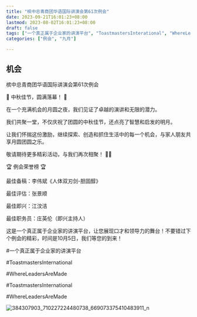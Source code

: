 ```yaml
---
title: "槟中总青商团华语国际讲演会第61次例会"
date: 2023-09-21T16:01:23+08:00
lastmod: 2023-08-02T16:01:23+08:00
draft: false
tags: ["一个真正属于企业家的讲演平台", "ToastmastersInterational", "WhereLeadersAreMade", "周派昇", "丘依慧", "柯富宥","郑川宁"]
categories: ["例会", "九月"]

---
```

 
## 机会

槟中总青商团华语国际讲演会第61次例会 

🌝 中秋佳节，圆满落幕！ 🌝

在一个充满机会的月圆之夜，我们见证了卓越的演讲和无限的潜力。

我们共聚一堂，不仅庆祝了团圆的中秋佳节，还点亮了智慧和启发的明月。

让我们怀揣这份激励，继续探索、创造和抓住生活中的每一个机会，与家人朋友共享月圆团圆之乐。

敬请期待更多精彩活动，与我们再次相聚！ 🚀🥮 

🏆 例会荣誉榜 🏆

最佳备稿：李伟斌《人体双刃剑-胆固醇》

最佳评估：张景顺

最佳即兴：江汶洁

最佳职务员：庄英伦（即兴主持人）

这是一个真正属于企业家的讲演平台，让您展现口才和领导力的舞台！不要错过下个例会的精彩，时间是10月5日，我们等您的到来！

#一个真正属于企业家的讲演平台

#ToastmastersInternational

#WhereLeadersAreMade

#ToastmastersInternational

#WhereLeadersAreMade

![384307903_710227224480738_669073375410483911_n](https://github.com/Weipin5013/tmc/assets/40177121/80e079ce-4224-44e7-820d-a0947564dafd)


